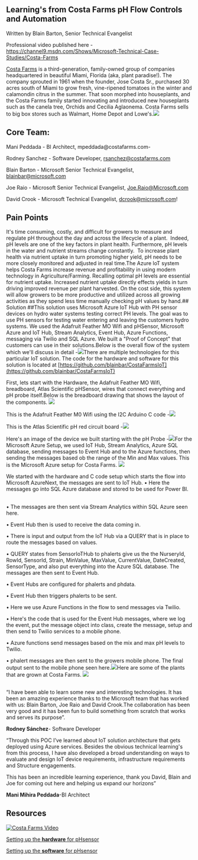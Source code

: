 ## Learning's from Costa Farms pH Flow Controls and Automation

Written by Blain Barton, Senior Technical Evangelist

Professional video published here - https://channel9.msdn.com/Shows/Microsoft-Technical-Case-Studies/Costa-Farms

[Costa Farms](http://http://www.costafarms.com/) is a third-generation, family-owned group of companies headquartered in beautiful Miami, Florida (aka, plant paradise!). The company sprouted in 1961 when the founder, Jose Costa Sr., purchased 30 acres south of Miami to grow fresh, vine-ripened tomatoes in the winter and calamondin citrus in the summer. That soon morphed into houseplants, and the Costa Farms family started innovating and introduced new houseplants such as the canela tree, Orchids and Cecilia Aglaonema. Costa Farms sells to big box stores such as Walmart, Home Depot and Lowe's.![](https://github.com/blainbar/techcasestudies-private/blob/master/images/CostaTablestech.png)

## Core Team: ##

Mani Peddada - BI Architect, mpeddada@costafarms.com- 

Rodney Sanchez - Software Developer, rsanchez@costafarms.com

Blain Barton - Microsoft Senior Technical Evangelist, blainbar@microsoft.com

Joe Raio - Microsoft Senior Technical Evangelist, Joe.Raio@Microsoft.com

David Crook - Microsoft Technical Evangelist, dcrook@microsoft.com!

[](https://github.com/blainbar/techcasestudies-private/blob/master/images/CostaCore.png)
## Pain Points ##

It's time consuming, costly, and difficult for growers to measure and regulate pH throughout the day and across the lifecycle of a plant.  Indeed, pH levels are one of the key factors in plant health. Furthermore, pH levels in the water and nutrient streams change constantly.  To increase plant health via nutrient uptake in turn promoting higher yield, pH needs to be more closely monitored and adjusted in real time.The Azure loT system helps Costa Farms increase revenue and profitability in using modern technology in Agriculture/Farming. Recalling optimal pH levels are essential for nutrient uptake. Increased nutrient uptake directly effects yields in turn driving improved revenue per plant harvested. On the cost side, this system will allow growers to be more productive and utilized across all growing activities as they spend less time manually checking pH values by hand.## Solution ##This solution uses Microsoft Azure IoT Hub with PH sensor devices on hydro water systems testing correct PH levels. The goal was to use PH sensors for testing water entering and leaving the customers hydro systems. We used the Adafruit Feather MO Wifi and pHSensor, Microsoft Azure and IoT Hub, Stream Analytics, Event Hub, Azure Functions, messaging via Twilio and SQL Azure. We built a "Proof of Concept" that customers can use in their solutions.Below is the overall flow of the system which we'll discuss in detail -![](https://github.com/blainbar/techcasestudies-private/blob/master/images/CostaIoT1.PNG)There are multiple technologies for this particular IoT solution. The code for the hardware and software for this solution is located at [https://github.com/blainbar/CostaFarmsIoT](https://github.com/blainbar/CostaFarmsIoT) 

First, lets start with the Hardware, the Adafruit Feather MO Wifi, breadboard, Atlas Scientific pHSensor, wires that connect everything and pH probe itself.Below is the breadboard drawing that shows the layout of the components. ![](https://github.com/blainbar/techcasestudies-private/blob/master/images/Costaboard1.png)

This is the Adafruit Feather M0 Wifi using the I2C Arduino C code -![](https://github.com/blainbar/techcasestudies-private/blob/master/images/CostaAdafruitfeather2.png)

This is the Atlas Scientific pH red circuit board -![](https://github.com/blainbar/techcasestudies-private/blob/master/images/CostaPhcircuit3.png)

Here's an image of the device we built starting with the pH Probe -![](https://github.com/blainbar/techcasestudies-private/blob/master/images/CostaPhprobe1.PNG)For the Microsoft Azure Setup, we used IoT Hub, Stream Analytics, Azure SQL database, sending messages to Event Hub and to the Azure functions, then sending the messages based ob the range of the Min and Max values. This is the Microsoft Azure setup for Costa Farms. ![](https://github.com/blainbar/techcasestudies-private/blob/master/images/Costaazureportalapps.PNG)

We started with the hardware and C code setup which starts the flow into Microsoft AzureNext, the messages are sent to IoT Hub. • Here the messages go into SQL Azure database and stored to be used for Power BI.    

• The messages are then sent via Stream Analytics within SQL Azure seen here.   

• Event Hub then is used to receive the data coming in.   

• There is input and output from the IoT Hub via a QUERY that is in place to route the messages based on values.  

• QUERY states from SensorIoTHub to phalerts give us the the NurseryId, RowId, SensorId, Strain, MinValue, MaxValue, CurrentValue, DateCreated, SensorType, and also put everything into the Azure SQL database. The messages are then sent to Event Hub.  

• Event Hubs are configured for phalerts and phdata.   

• Event Hub then triggers phalerts to be sent.  

• Here we use Azure Functions in the flow to send messages via Twilio.   

• Here's the code that is used for the Event Hub messages, where we log the event, put the message object into class, create the message, setup and then send to Twilio services to a mobile phone.   

• Azure functions send messages based on the mix and max pH levels to Twilio.   

• phalert messages are then sent to the growers mobile phone. The final output sent to the mobile phone seen here.![](https://github.com/blainbar/techcasestudies-private/blob/master/images/Costafinaloutput.PNG)Here are some of the plants that are grown at Costa Farms. ![](https://github.com/blainbar/techcasestudies-private/blob/master/images/CostaFlowers.png)
##

“I have been able to learn some new and interesting technologies. It has been an amazing experience thanks to the Microsoft team that has worked with us: Blain Barton, Joe Raio and David Crook.The collaboration has been very good and it has been fun to build something from scratch that works and serves its purpose”.  

**Rodney Sánchez**- Software Developer

“Through this POC I’ve learned about IoT solution architecture that gets deployed using Azure services. Besides the obvious technical learning's from this process, I have also developed a broad understanding on ways to evaluate and design IoT device requirements, infrastructure requirements and Structure engagements. 

This has been an incredible learning experience, thank you David, Blain and Joe for coming out here and helping us expand our horizons”  

**Mani Mihira Peddada**-BI Architect

## Resources ##

[![Costa Farms Video](http://img.youtube.com/vi/xVkgiIojwCc/0.jpg)](http://www.youtube.com/watch?v=xVkgiIojwCc)


[Setting up the **hardware** for pHsensor](https://blogs.msdn.microsoft.com/blainbar/2016/10/25/hardware-assembly-for-the-adafruit-feather-m0-wifi-with-the-atlas-scientific-ph-sensor-for-remotely-monitoring-ph-water-levels-in-microsoft-azure-article-1-or-2/)

[Setting up the **software** for pHsensor](https://blogs.msdn.microsoft.com/blainbar/2016/10/25/setting-up-software-for-the-adafruit-feather-m0-wifi-using-the-arduino-ide-and-c-code-for-remotely-monitoring-ph-sensors-in-microsoft-azure-article-2-of-2)
